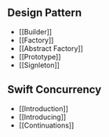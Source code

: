 ## Design Pattern
* [[Builder]]
* [[Factory]]
* [[Abstract Factory]]
* [[Prototype]]
* [[Signleton]]
## Swift Concurrency
* [[Introduction]]
* [[Introducing]]
* [[Continuations]]